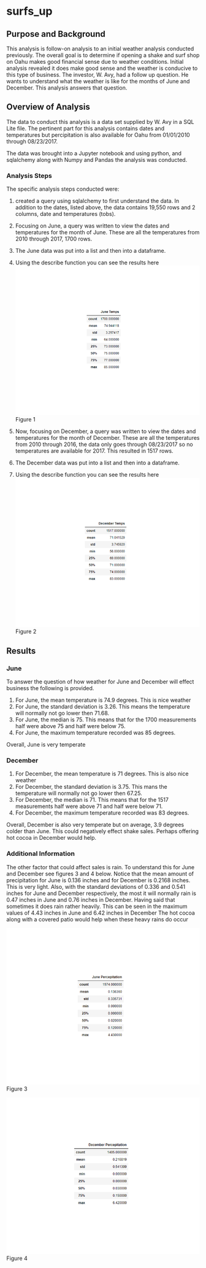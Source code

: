 # surfs_up
## Purpose and Background
This analysis is follow-on analysis to an initial weather analysis conducted previously. The overall goal is to determine if opening a shake and surf
shop on Oahu makes good financial sense due to weather conditions. Initial analysis revealed it does make good sense and the weather
is conducive to this type of business. The investor, W. Avy, had a follow up question. He wants to understand what the weather is like for
the months of June and December. This analysis answers that question.

## Overview of Analysis
The data to conduct this analysis is a data set supplied by W. Avy in a SQL Lite file. The pertinent part for this analysis contains dates and temperatures but percipitation is also available for Oahu from 01/01/2010 through 08/23/2017.

The data was brought into a Jupyter notebook and using python, and sqlalchemy along with Numpy and Pandas the analysis was conducted.

### Analysis Steps
The specific analysis steps conducted were:
1.	created a query using sqlalchemy to first understand the data. In addition to the dates, listed above, the data contains 19,550 rows and 2 columns, date and temperatures (tobs).
2. Focusing on June, a query was written to view the dates and temperatures for the month of June. These are all the temperatures from 2010 through 2017, 1700 rows.
3. The June data was put into a list and then into a dataframe.
4. Using the describe function you can see the results here ![](https://github.com/davidmcbee/surfs_up/blob/master/Resources/june_statistics.png)
Figure 1


5. Now, focusing on December, a query was written to view the dates and temperatures for the month of December. These are all the temperatures from 2010 through 2016, the data only goes through 08/23/2017 so no temperatures are available for 2017. This resulted in 1517 rows.
3. The December data was put into a list and then into a dataframe.
4. Using the describe function you can see the results here ![](https://github.com/davidmcbee/surfs_up/blob/master/Resources/december_statistics.png)
Figure 2

## Results

### June
To answer the question of how weather for June and December will effect business the following is provided.
1. For June, the mean temperature is 74.9 degrees. This is nice weather
2. For June, the standard deviation is 3.26. This means the temperature will normally not go lower then 71.68.
3. For June, the median is 75. This means that for the 1700 measurements half were above 75 and half were below 75.
4. For June, the maximum temperature recorded was 85 degrees.

Overall, June is very temperate

### December
1. For December, the mean temperature is 71 degrees. This is also nice weather
2. For December, the standard deviation is 3.75. This mans the temperature will normally not go lower then 67.25.
3. For December, the median is 71. This means that for the 1517 measurements half were above 71 and half were below 71.
4. For December, the maximum temperature recorded was 83 degrees.
 
Overall, December is also very temperate but on average, 3.9 degrees colder than June. This could negatively effect shake sales. Perhaps offering hot cocoa in December would help.

### Additional Information
The other factor that could affect sales is rain. To understand this for June and December see figures 3 and 4 below.
Notice that the mean amount of precipitation for June is 0.136 inches and for December is 0.2168 inches. This is very light.
Also, with the standard deviations of 0.336 and 0.541 inches for June and December respectively, the most it will normally rain is 0.47 inches in June and 0.76 inches in December.
Having said that sometimes it does rain rather heavily. This can be seen in the maximum values of 4.43 inches in June and 6.42 inches in December
The hot cocoa along with a covered patio would help when these heavy rains do occur

![](https://github.com/davidmcbee/surfs_up/blob/master/Resources/june_rain.png)
Figure 3

![](https://github.com/davidmcbee/surfs_up/blob/master/Resources/december_rain.png)
Figure 4
